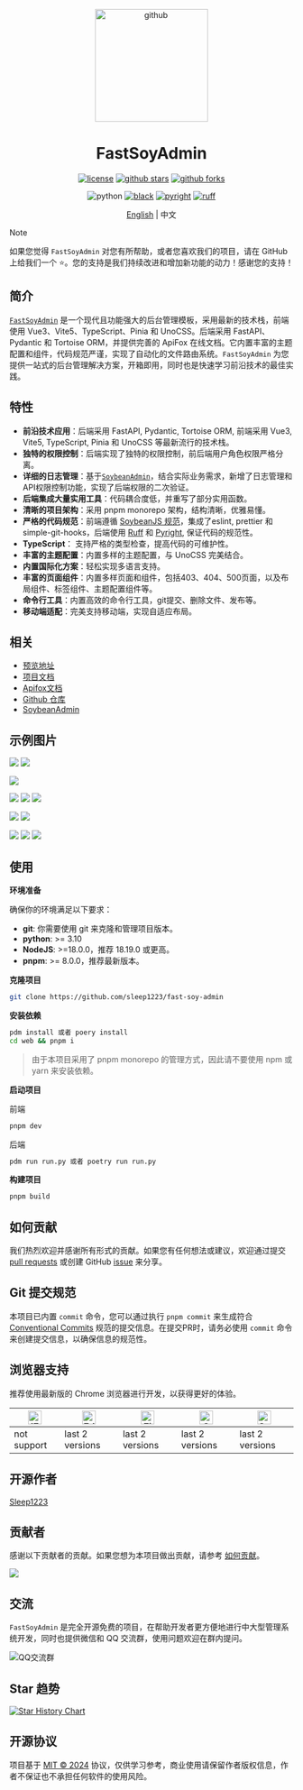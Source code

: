 <!-- markdownlint-disable MD033 MD041 -->

<p align="center">
  <a href="https://github.com/sleep1223/"><img src="web/public/favicon.svg" width="200" height="200" alt="github"></a>
</p>

<div align="center">

# FastSoyAdmin
<!-- prettier-ignore-start -->
<!-- markdownlint-disable-next-line MD036 -->

[![license](https://img.shields.io/badge/license-MIT-green.svg)](./LICENSE)
[![github stars](https://img.shields.io/github/stars/sleep1223/fast-soy-admin)](https://github.com/sleep1223/fast-soy-admin)
[![github forks](https://img.shields.io/github/forks/sleep1223/fast-soy-admin)](https://github.com/sleep1223/fast-soy-admin)

![python](https://img.shields.io/badge/python-3.10+-blue?logo=python&logoColor=edb641)
[![black](https://img.shields.io/badge/code%20style-black-000000.svg?logo=python&logoColor=edb641)](https://github.com/psf/black)
[![pyright](https://img.shields.io/badge/types-pyright-797952.svg?logo=python&logoColor=edb641)](https://github.com/Microsoft/pyright)
[![ruff](https://img.shields.io/endpoint?url=https://raw.githubusercontent.com/charliermarsh/ruff/main/assets/badge/v2.json)](https://github.com/astral-sh/ruff)


<span><a href="./README.en.md">English</a> | 中文</span>

</div>

> [!NOTE]
> 如果您觉得 `FastSoyAdmin` 对您有所帮助，或者您喜欢我们的项目，请在 GitHub 上给我们一个 ⭐️。您的支持是我们持续改进和增加新功能的动力！感谢您的支持！

## 简介

[`FastSoyAdmin`](https://github.com/sleep1223/fast-soy-admin) 是一个现代且功能强大的后台管理模板，采用最新的技术栈，前端使用 Vue3、Vite5、TypeScript、Pinia 和 UnoCSS。后端采用 FastAPI、Pydantic 和 Tortoise ORM，并提供完善的 ApiFox 在线文档。它内置丰富的主题配置和组件，代码规范严谨，实现了自动化的文件路由系统。`FastSoyAdmin` 为您提供一站式的后台管理解决方案，开箱即用，同时也是快速学习前沿技术的最佳实践。

## 特性

- **前沿技术应用**：后端采用 FastAPI, Pydantic, Tortoise ORM, 前端采用 Vue3, Vite5, TypeScript, Pinia 和 UnoCSS 等最新流行的技术栈。
- **独特的权限控制**：后端实现了独特的权限控制，前后端用户角色权限严格分离。
- **详细的日志管理**：基于[`SoybeanAdmin`](https://github.com/sleep1223/fast-soy-admin)，结合实际业务需求，新增了日志管理和API权限控制功能，实现了后端权限的二次验证。
- **后端集成大量实用工具**：代码耦合度低，并重写了部分实用函数。
- **清晰的项目架构**：采用 pnpm monorepo 架构，结构清晰，优雅易懂。
- **严格的代码规范**：前端遵循 [SoybeanJS 规范](https://docs.soybeanjs.cn/zh/standard)，集成了eslint, prettier 和 simple-git-hooks，后端使用 [Ruff](https://docs.astral.sh/ruff/) 和 [Pyright](https://microsoft.github.io/pyright), 保证代码的规范性。
- **TypeScript**： 支持严格的类型检查，提高代码的可维护性。
- **丰富的主题配置**：内置多样的主题配置，与 UnoCSS 完美结合。
- **内置国际化方案**：轻松实现多语言支持。
- **丰富的页面组件**：内置多样页面和组件，包括403、404、500页面，以及布局组件、标签组件、主题配置组件等。
- **命令行工具**：内置高效的命令行工具，git提交、删除文件、发布等。
- **移动端适配**：完美支持移动端，实现自适应布局。


## 相关

- [预览地址](https://fast-soy-admin2.sleep0.de/)
- [项目文档](https://sleep1223.github.io/fast-soy-admin-docs/zh/)
- [Apifox文档](https://apifox.com/apidoc/shared-7cd78102-46eb-4701-88b1-3b49c006504b)
- [Github 仓库](https://github.com/sleep1223/fast-soy-admin)
- [SoybeanAdmin](https://gitee.com/honghuangdc/soybean-admin)

## 示例图片

![](https://soybeanjs-1300612522.cos.ap-guangzhou.myqcloud.com/uPic/soybean-admin-v1-01.png)
![](https://soybeanjs-1300612522.cos.ap-guangzhou.myqcloud.com/uPic/soybean-admin-v1-02.png)

![](https://soybeanjs-1300612522.cos.ap-guangzhou.myqcloud.com/uPic/soybean-admin-v1-04.png)

![](https://soybeanjs-1300612522.cos.ap-guangzhou.myqcloud.com/uPic/soybean-admin-v1-06.png)
![](https://soybeanjs-1300612522.cos.ap-guangzhou.myqcloud.com/uPic/soybean-admin-v1-07.png)
![](https://soybeanjs-1300612522.cos.ap-guangzhou.myqcloud.com/uPic/soybean-admin-v1-08.png)

![](https://raw.githubusercontent.com/sleep1223/fast-soy-admin-docs/51832d41f1d951bd9d61a9bcfdf137deb81fd3c5/src/assets/QQ%E6%88%AA%E5%9B%BE20240517223056.jpg)
![](https://raw.githubusercontent.com/sleep1223/fast-soy-admin-docs/51832d41f1d951bd9d61a9bcfdf137deb81fd3c5/src/assets/QQ%E6%88%AA%E5%9B%BE20240517223123.jpg)

![](https://soybeanjs-1300612522.cos.ap-guangzhou.myqcloud.com/uPic/soybean-admin-v1-09.png)
![](https://soybeanjs-1300612522.cos.ap-guangzhou.myqcloud.com/uPic/soybean-admin-v1-10.png)
![](https://soybeanjs-1300612522.cos.ap-guangzhou.myqcloud.com/uPic/soybean-admin-v1-mobile.png)


## 使用

**环境准备**

确保你的环境满足以下要求：

- **git**: 你需要使用 git 来克隆和管理项目版本。
- **python**: >= 3.10
- **NodeJS**: >=18.0.0，推荐 18.19.0 或更高。
- **pnpm**: >= 8.0.0，推荐最新版本。

**克隆项目**

```bash
git clone https://github.com/sleep1223/fast-soy-admin
```

**安装依赖**

```bash
pdm install 或者 poery install
cd web && pnpm i
```
> 由于本项目采用了 pnpm monorepo 的管理方式，因此请不要使用 npm 或 yarn 来安装依赖。

**启动项目**

前端
```bash
pnpm dev
```

后端
```bash
pdm run run.py 或者 poetry run run.py
```

**构建项目**

```bash
pnpm build
```


## 如何贡献

我们热烈欢迎并感谢所有形式的贡献。如果您有任何想法或建议，欢迎通过提交 [pull requests](https://github.com/sleep1223/fast-soy-admin/pulls) 或创建 GitHub [issue](https://github.com/sleep1223/fast-soy-admin/issues/new) 来分享。

## Git 提交规范

本项目已内置 `commit` 命令，您可以通过执行 `pnpm commit` 来生成符合 [Conventional Commits]([conventionalcommits](https://www.conventionalcommits.org/)) 规范的提交信息。在提交PR时，请务必使用 `commit` 命令来创建提交信息，以确保信息的规范性。


## 浏览器支持

推荐使用最新版的 Chrome 浏览器进行开发，以获得更好的体验。

| [<img src="https://raw.githubusercontent.com/alrra/browser-logos/master/src/archive/internet-explorer_9-11/internet-explorer_9-11_48x48.png" alt="IE" width="24px" height="24px"  />](http://godban.github.io/browsers-support-badges/) | [<img src="https://raw.githubusercontent.com/alrra/browser-logos/master/src/edge/edge_48x48.png" alt=" Edge" width="24px" height="24px" />](http://godban.github.io/browsers-support-badges/) | [<img src="https://raw.githubusercontent.com/alrra/browser-logos/master/src/firefox/firefox_48x48.png" alt="Firefox" width="24px" height="24px" />](http://godban.github.io/browsers-support-badges/) | [<img src="https://raw.githubusercontent.com/alrra/browser-logos/master/src/chrome/chrome_48x48.png" alt="Chrome" width="24px" height="24px" />](http://godban.github.io/browsers-support-badges/) | [<img src="https://raw.githubusercontent.com/alrra/browser-logos/master/src/safari/safari_48x48.png" alt="Safari" width="24px" height="24px" />](http://godban.github.io/browsers-support-badges/) |
| --- | --- | --- | --- | --- |
| not support | last 2 versions | last 2 versions | last 2 versions | last 2 versions |

## 开源作者

[Sleep1223](https://github.com/Sleep1223)


## 贡献者

感谢以下贡献者的贡献。如果您想为本项目做出贡献，请参考 [如何贡献](#如何贡献)。

<a href="https://github.com/sleep1223/fast-soy-admin/graphs/contributors">
  <img src="https://contrib.rocks/image?repo=sleep1223/fast-soy-admin" />
</a>

## 交流

`FastSoyAdmin` 是完全开源免费的项目，在帮助开发者更方便地进行中大型管理系统开发，同时也提供微信和 QQ 交流群，使用问题欢迎在群内提问。


![QQ交流群](https://raw.githubusercontent.com/sleep1223/fast-soy-admin-docs/51832d41f1d951bd9d61a9bcfdf137deb81fd3c5/src/assets/qqgroup.jpg)

## Star 趋势

[![Star History Chart](https://api.star-history.com/svg?repos=sleep1223/fast-soy-admin&type=Date)](https://star-history.com/#sleep1223/fast-soy-admin&Date)

## 开源协议

项目基于 [MIT © 2024](./LICENSE) 协议，仅供学习参考，商业使用请保留作者版权信息，作者不保证也不承担任何软件的使用风险。